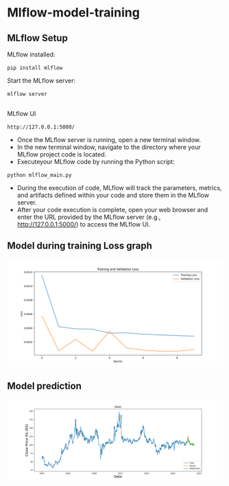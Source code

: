 # Mlflow-model-training

## MLflow Setup



MLflow installed:
```
pip install mlflow

```

Start the MLflow server:

```
mlflow server


```

MLflow UI 

```
http://127.0.0.1:5000/
```

* Once the MLflow server is running, open a new terminal window.
* In the new terminal window, navigate to the directory where your MLflow project code is located.
* Executeyour MLflow code by running the Python script:
```
python mlflow_main.py
```


* During the execution of  code, MLflow will track the parameters, metrics, and artifacts defined within your code and store them in the MLflow server.
* After your code execution is complete, open your web browser and enter the URL provided by the MLflow server (e.g., http://127.0.0.1:5000/) to access the MLflow UI.
## Model during training Loss graph
![output](https://github.com/MSaadMakhdoom/Mlflow-model-training/blob/main/MLflowCode/loss_graph.png)
## Model prediction 
![output](https://github.com/MSaadMakhdoom/Mlflow-model-training/blob/main/MLflowCode/predict_graph.png)

